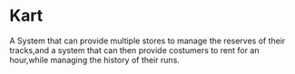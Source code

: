 # Kart

A System that can provide multiple stores to manage the reserves of their tracks,and a system that can then provide costumers to rent for an hour,while managing the history of their runs.
